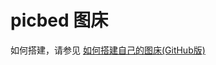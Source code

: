 # picbed 图床

如何搭建，请参见 [如何搭建自己的图床(GitHub版)](https://blog.csdn.net/qq_44231797/article/details/131658184)
